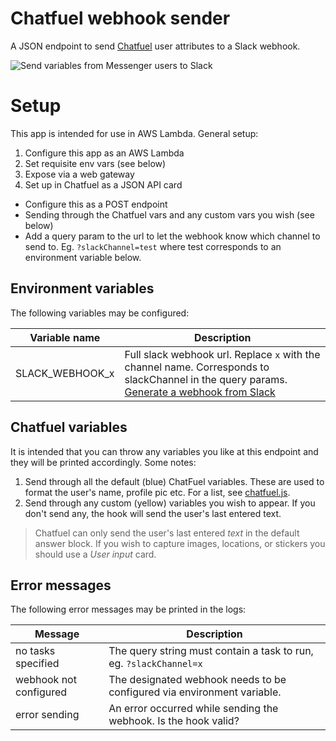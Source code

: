 Chatfuel webhook sender
=======================

A JSON endpoint to send [Chatfuel](https://chatfuel.com/) user attributes to a Slack webhook.

![Send variables from Messenger users to Slack](assets/example-slack.png)

Setup
=====
This app is intended for use in AWS Lambda. General setup:

1. Configure this app as an AWS Lambda
2. Set requisite env vars (see below)
3. Expose via a web gateway
4. Set up in Chatfuel as a JSON API card
  * Configure this as a POST endpoint
  * Sending through the Chatfuel vars and any custom vars you wish (see below)
  * Add a query param to the url to let the webhook know which channel to send to. Eg. `?slackChannel=test` where test corresponds to an environment variable below.

Environment variables
---------------------
The following variables may be configured:

Variable name | Description         
--------------|---------------------
SLACK_WEBHOOK_x | Full slack webhook url. Replace `x` with the channel name. Corresponds to slackChannel in the query params. [Generate a webhook from Slack](https://my.slack.com/services/new/incoming-webhook/)

Chatfuel variables
------------------
It is intended that you can throw any variables you like at this endpoint and
they will be printed accordingly. Some notes:

1. Send through all the default (blue) ChatFuel variables. These are used to
   format the user's name, profile pic etc. For a list, see [chatfuel.js](lib/chatfuel.js).
2. Send through any custom (yellow) variables you wish to appear. If you don't
   send any, the hook will send the user's last entered text.

>  Chatfuel can only send the user's last entered _text_ in the default answer
> block. If you wish to capture images, locations, or stickers you should use a
> _User input_ card.

Error messages
--------------

The following error messages may be printed in the logs:

Message            | Description         
-------------------|---------------------
no tasks specified | The query string must contain a task to run, eg. `?slackChannel=x`
webhook not configured | The designated webhook needs to be configured via environment variable.
error sending      | An error occurred while sending the webhook. Is the hook valid?
